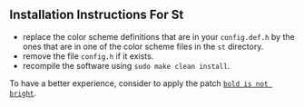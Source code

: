 ## Installation Instructions For St
+ replace the color scheme definitions that are in your `config.def.h` by the
  ones that are in one of the color scheme files in the `st` directory.
+ remove the file `config.h` if it exists.
+ recompile the software using `sudo make clean install`.

To have a better experience, consider to apply the patch [`bold is not bright`](https://st.suckless.org/patches/bold-is-not-bright).
